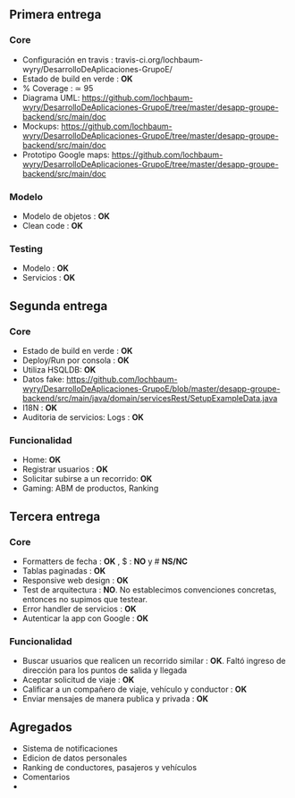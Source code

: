 ## Primera entrega
### Core
+ Configuración en travis : travis-ci.org/lochbaum-wyry/DesarrolloDeAplicaciones-GrupoE/
+ Estado de build en verde : __OK__ 
+ % Coverage :  ≃ 95
+ Diagrama UML: https://github.com/lochbaum-wyry/DesarrolloDeAplicaciones-GrupoE/tree/master/desapp-groupe-backend/src/main/doc
+ Mockups: https://github.com/lochbaum-wyry/DesarrolloDeAplicaciones-GrupoE/tree/master/desapp-groupe-backend/src/main/doc
+ Prototipo Google maps: https://github.com/lochbaum-wyry/DesarrolloDeAplicaciones-GrupoE/tree/master/desapp-groupe-backend/src/main/doc

### Modelo
+ Modelo de objetos : __OK__ 
+ Clean code : __OK__

### Testing 
+ Modelo : __OK__ 
+ Servicios : __OK__ 

## Segunda entrega 
### Core
+ Estado de build en verde : __OK__ 
+ Deploy/Run por consola : __OK__ 
+ Utiliza HSQLDB: __OK__ 
+ Datos fake: https://github.com/lochbaum-wyry/DesarrolloDeAplicaciones-GrupoE/blob/master/desapp-groupe-backend/src/main/java/domain/servicesRest/SetupExampleData.java
+ I18N : __OK__
+ Auditoria de servicios: Logs : __OK__ 

### Funcionalidad
+ Home: __OK__ 
+ Registrar usuarios : __OK__
+ Solicitar subirse a un recorrido: __OK__ 
+ Gaming: ABM de productos, Ranking

## Tercera entrega
### Core 
+ Formatters de fecha : __OK__ , $ : __NO__ y # __NS/NC__
+ Tablas paginadas : __OK__
+ Responsive web design : __OK__
+ Test de arquitectura : __NO__. No establecimos convenciones concretas, entonces no supimos que testear. 
+ Error handler de servicios : __OK__
+ Autenticar la app con Google : __OK__

### Funcionalidad
+ Buscar usuarios que realicen un recorrido similar : __OK__. Faltó ingreso de dirección para los puntos de salida y llegada
+ Aceptar solicitud de viaje : __OK__
+ Calificar a un compañero de viaje, vehículo y conductor : __OK__ 
+ Enviar mensajes de manera publica y privada : __OK__ 

## Agregados
+ Sistema de notificaciones
+ Edicion de datos personales
+ Ranking de conductores, pasajeros y vehículos
+ Comentarios
+ 

